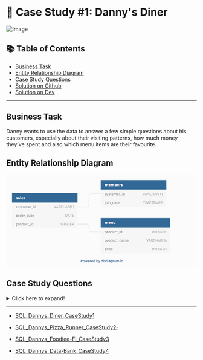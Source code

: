 # 🍜 Case Study #1: Danny's Diner 
<img src="https://user-images.githubusercontent.com/81607668/127727503-9d9e7a25-93cb-4f95-8bd0-20b87cb4b459.png" alt="Image" width="500" height="520">

## 📚 Table of Contents
- [Business Task](#business-task)
- [Entity Relationship Diagram](#entity-relationship-diagram)
- [Case Study Questions](#case-study-questions)
- [Solution on Github](https://github.com/yaswanthteja/SQL_-Danny-s-Diner_CaseStudy1/blob/master/Solution.md)
- [Solution on Dev](https://dev.to/yaswanthteja/8-week-sql-challenge-case-study-1-dannys-diner-420g)

***

## Business Task
Danny wants to use the data to answer a few simple questions about his customers, especially about their visiting patterns, how much money they’ve spent and also which menu items are their favourite. 

## Entity Relationship Diagram

![image](https://github.com/yaswanthteja/SQL_-Danny-s-Diner_CaseStudy1/blob/master/Entity%20Relationship%20Diagram.png)

## Case Study Questions

<details>
<summary>
Click here to expand!
</summary>

1. What is the total amount each customer spent at the restaurant?
2. How many days has each customer visited the restaurant?
3. What was the first item from the menu purchased by each customer?
4. What is the most purchased item on the menu and how many times was it purchased by all customers?
5. Which item was the most popular for each customer?
6. Which item was purchased first by the customer after they became a member?
7. Which item was purchased just before the customer became a member?
10. What is the total items and amount spent for each member before they became a member?
11. If each $1 spent equates to 10 points and sushi has a 2x points multiplier - how many points would each customer have?
12. In the first week after a customer joins the program (including their join date) they earn 2x points on all items, not just sushi - how many points do customer A and B have at the end of January?
</details>

***





- [SQL_Dannys_Diner_CaseStudy1](https://github.com/yaswanthteja/SQL_Dannys_Diner_CaseStudy1)


- [SQL_Dannys_Pizza_Runner_CaseStudy2-](https://github.com/yaswanthteja/SQL_Dannys_Pizza_Runner_CaseStudy2-)

- [SQL_Dannys_Foodiee-Fi_CaseStudy3](https://github.com/yaswanthteja/SQL_Dannys_Foodiee-Fi_CaseStudy3)

- [SQL_Dannys_Data-Bank_CaseStudy4](https://github.com/yaswanthteja/SQL_Dannys_Data-Bank_CaseStudy4)

